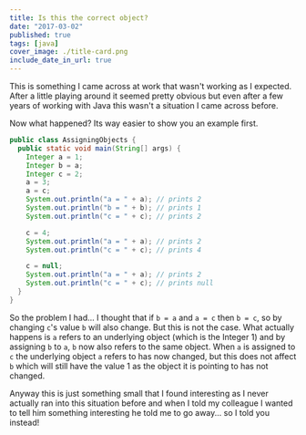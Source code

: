 ```yaml
---
title: Is this the correct object?
date: "2017-03-02"
published: true
tags: [java]
cover_image: ./title-card.png
include_date_in_url: true
---
```


This is something I came across at work that wasn't working as I expected. After a little playing around it seemed pretty obvious but even after a few years of working with Java this wasn't a situation I came across before.

Now what happened? Its way easier to show you&nbsp;an example first.

```java
public class AssigningObjects {
  public static void main(String[] args) {
    Integer a = 1;
    Integer b = a;
    Integer c = 2;
    a = 3;
    a = c;
    System.out.println("a = " + a); // prints 2
    System.out.println("b = " + b); // prints 1
    System.out.println("c = " + c); // prints 2

    c = 4;
    System.out.println("a = " + a); // prints 2
    System.out.println("c = " + c); // prints 4

    c = null;
    System.out.println("a = " + a); // prints 2
    System.out.println("c = " + c); // prints null
  }
}
```

So the problem I had... I thought that&nbsp;if `b = a` and `a = c` then `b = c`, so by changing `c`'s value `b` will also change. But this is not the case. What actually happens is `a` refers to an underlying object (which is the Integer 1) and by assigning `b` to `a`, `b` now also refers to the same object. When `a` is assigned to `c` the underlying object `a` refers to has now changed, but this does not affect `b` which will still have the value 1 as the object it is pointing to has not changed.

Anyway this is just something small that I found interesting as I never actually ran into this situation before and when I told my colleague I wanted to tell him something interesting he told me to go away... so I told you instead!
